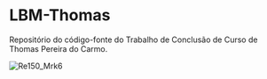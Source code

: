 # LBM-Thomas
Repositório do código-fonte do Trabalho de Conclusão de Curso de Thomas Pereira do Carmo.

![Re150_Mrk6](https://github.com/user-attachments/assets/1902d5e0-5d7a-43f3-ac63-485ebfb58922)
